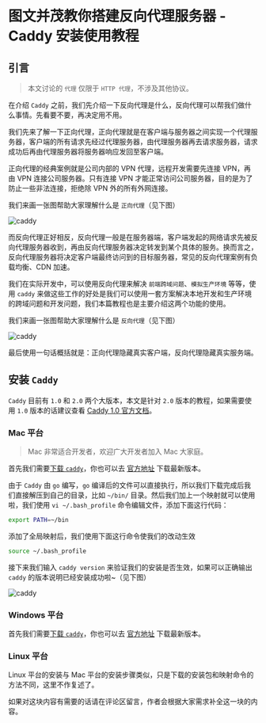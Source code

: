 # 图文并茂教你搭建反向代理服务器 - Caddy 安装使用教程

## 引言

> 本文讨论的 `代理` 仅限于 `HTTP 代理`，不涉及其他协议。

在介绍 `Caddy` 之前，我们先介绍一下反向代理是什么，反向代理可以帮我们做什么事情。先看要不要，再决定用不用。

我们先来了解一下正向代理，正向代理就是在客户端与服务器之间实现一个代理服务器，客户端的所有请求先经过代理服务器，由代理服务器再去请求服务器，请求成功后再由代理服务器将服务器响应发回至客户端。

正向代理的经典案例就是公司内部的 VPN 代理，远程开发需要先连接 VPN，再由 VPN 连接公司服务器。只有连接 VPN 才能正常访问公司服务器，目的是为了防止一些非法连接，拒绝除 VPN 外的所有外网连接。

我们来画一张图帮助大家理解什么是 `正向代理`（见下图）

![caddy](http://shadows-mall.oss-cn-shenzhen.aliyuncs.com/images/blogs/caddy/1.png)

而反向代理正好相反，反向代理一般是在服务器端，客户端发起的网络请求先被反向代理服务器收到，再由反向代理服务器决定转发到某个具体的服务。换而言之，反向代理服务器将决定客户端最终访问到的目标服务器，常见的反向代理案例有负载均衡、CDN 加速。

我们在实际开发中，可以使用反向代理来解决 `前端跨域问题`、`模拟生产环境` 等等，使用 `caddy` 来做这些工作的好处是我们可以使用一套方案解决本地开发和生产环境的跨域问题和开发问题，我们本篇教程也是主要介绍这两个功能的使用。

我们来画一张图帮助大家理解什么是 `反向代理`（见下图）

![caddy](http://shadows-mall.oss-cn-shenzhen.aliyuncs.com/images/blogs/caddy/2.png)

最后使用一句话概括就是：正向代理隐藏真实客户端，反向代理隐藏真实服务端。

## 安装 `Caddy`

`Caddy` 目前有 `1.0` 和 `2.0` 两个大版本，本文是针对 `2.0` 版本的教程，如果需要使用 `1.0` 版本的话建议查看 [Caddy 1.0 官方文档](https://caddyserver.com/v1/)。

### Mac 平台

> Mac 非常适合开发者，欢迎广大开发者加入 Mac 大家庭。

首先我们需要[下载 `caddy`](https://github.com/caddyserver/caddy/releases/download/v2.0.0-rc.3/caddy_2.0.0-rc.3_mac_amd64.tar.gz)，你也可以去 [官方地址](https://github.com/caddyserver/caddy/releases) 下载最新版本。

由于 `Caddy` 由 `go` 编写，`go` 编译后的文件可以直接执行，所以我们下载完成后我们直接解压到自己的目录，比如 `~/bin/` 目录。然后我们加上一个映射就可以使用啦，我们使用 `vi ~/.bash_profile` 命令编辑文件，添加下面这行代码：

```bash
export PATH=~/bin
```

添加了全局映射后，我们使用下面这行命令使我们的改动生效

```bash
source ~/.bash_profile
```

接下来我们输入 `caddy version` 来验证我们的安装是否生效，如果可以正确输出 `caddy` 的版本说明已经安装成功啦~（见下图）

![caddy](http://shadows-mall.oss-cn-shenzhen.aliyuncs.com/images/blogs/caddy/3.png)

### Windows 平台

首先我们需要[下载 `caddy`](https://github.com/caddyserver/caddy/releases/download/v2.0.0-rc.3/caddy_2.0.0-rc.3_windows_amd64.zip)，你也可以去 [官方地址](https://github.com/caddyserver/caddy/releases) 下载最新版本。



### Linux 平台

Linux 平台的安装与 Mac 平台的安装步骤类似，只是下载的安装包和映射命令的方法不同，这里不作复述了。

如果对这块内容有需要的话请在评论区留言，作者会根据大家需求补全这一块的内容。